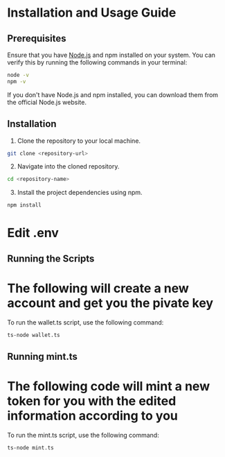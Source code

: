 # Installation and Usage Guide

## Prerequisites

Ensure that you have [Node.js](https://nodejs.org/) and npm installed on your system. You can verify this by running the following commands in your terminal:

```bash
node -v
npm -v
```

If you don't have Node.js and npm installed, you can download them from the official Node.js website.

## Installation

1. Clone the repository to your local machine.
```bash
git clone <repository-url>
```

2. Navigate into the cloned repository.
```bash
cd <repository-name>
```

3. Install the project dependencies using npm.
``` bash
npm install
```

# Edit .env

## Running the Scripts
# The following will create a new account and get you the pivate key
To run the wallet.ts script, use the following command:
``` bash
ts-node wallet.ts
```

## Running mint.ts
# The following code will mint a new token for you with the edited information according to you
To run the mint.ts script, use the following command:
``` bash
ts-node mint.ts
```

